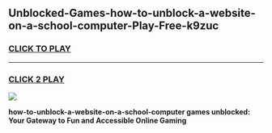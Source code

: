 
## Unblocked-Games-how-to-unblock-a-website-on-a-school-computer-Play-Free-k9zuc
<h3>
<a href="https://premium76.site?title=how-to-unblock-a-website-on-a-school-computer&ref=21A">CLICK TO PLAY</a></h3>
<hr>

<h3>
<a href="https://premium76.site?title=how-to-unblock-a-website-on-a-school-computer&ref=21A">CLICK 2 PLAY</a>
  
</h3>

<a href="https://premium76.site?title=how-to-unblock-a-website-on-a-school-computer&ref=21A"><img src="https://clearcache.store/games.png"></a>


**how-to-unblock-a-website-on-a-school-computer games unblocked: Your Gateway to Fun and Accessible Online Gaming**
